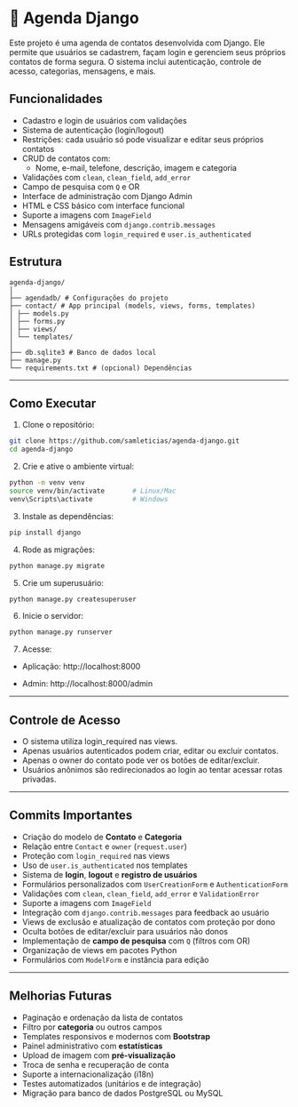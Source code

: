 # 📅 Agenda Django

Este projeto é uma agenda de contatos desenvolvida com Django. Ele permite que usuários se cadastrem, façam login e gerenciem seus próprios contatos de forma segura. O sistema inclui autenticação, controle de acesso, categorias, mensagens, e mais.

## Funcionalidades

- Cadastro e login de usuários com validações
- Sistema de autenticação (login/logout)
- Restrições: cada usuário só pode visualizar e editar seus próprios contatos
- CRUD de contatos com:
  - Nome, e-mail, telefone, descrição, imagem e categoria
-  Validações com `clean`, `clean_field`, `add_error`
-  Campo de pesquisa com `Q` e OR
-  Interface de administração com Django Admin
-  HTML e CSS básico com interface funcional
-  Suporte a imagens com `ImageField`
-  Mensagens amigáveis com `django.contrib.messages`
-  URLs protegidas com `login_required` e `user.is_authenticated`

## Estrutura

```
agenda-django/
│
├── agendadb/ # Configurações do projeto
├── contact/ # App principal (models, views, forms, templates)
│ ├── models.py
│ ├── forms.py
│ ├── views/
│ └── templates/
│
├── db.sqlite3 # Banco de dados local
├── manage.py
└── requirements.txt # (opcional) Dependências
```

---

## Como Executar

1. Clone o repositório:

```bash
git clone https://github.com/samleticias/agenda-django.git
cd agenda-django
```
2. Crie e ative o ambiente virtual:

```bash
python -m venv venv
source venv/bin/activate       # Linux/Mac
venv\Scripts\activate          # Windows
```

3. Instale as dependências:

```bash
pip install django
```

4. Rode as migrações:

```bash
python manage.py migrate
```

5. Crie um superusuário:

```bash
python manage.py createsuperuser
```

6. Inicie o servidor:

```bash
python manage.py runserver
```

7. Acesse:

- Aplicação: http://localhost:8000

- Admin: http://localhost:8000/admin

---

## Controle de Acesso

- O sistema utiliza login_required nas views.
- Apenas usuários autenticados podem criar, editar ou excluir contatos.
- Apenas o owner do contato pode ver os botões de editar/excluir.
- Usuários anônimos são redirecionados ao login ao tentar acessar rotas privadas.

---

## Commits Importantes

-  Criação do modelo de **Contato** e **Categoria**
-  Relação entre `Contact` e `owner` (`request.user`)
-  Proteção com `login_required` nas views
-  Uso de `user.is_authenticated` nos templates
-  Sistema de **login**, **logout** e **registro de usuários**
-  Formulários personalizados com `UserCreationForm` e `AuthenticationForm`
-  Validações com `clean`, `clean_field`, `add_error` e `ValidationError`
-  Suporte a imagens com `ImageField`
-  Integração com `django.contrib.messages` para feedback ao usuário
-  Views de exclusão e atualização de contatos com proteção por dono
-  Oculta botões de editar/excluir para usuários não donos
-  Implementação de **campo de pesquisa** com `Q` (filtros com OR)
-  Organização de views em pacotes Python
-  Formulários com `ModelForm` e instância para edição

---

## Melhorias Futuras

-  Paginação e ordenação da lista de contatos
-  Filtro por **categoria** ou outros campos
-  Templates responsivos e modernos com **Bootstrap**
-  Painel administrativo com **estatísticas**
-  Upload de imagem com **pré-visualização**
-  Troca de senha e recuperação de conta
-  Suporte a internacionalização (i18n)
-  Testes automatizados (unitários e de integração)
-  Migração para banco de dados PostgreSQL ou MySQL
